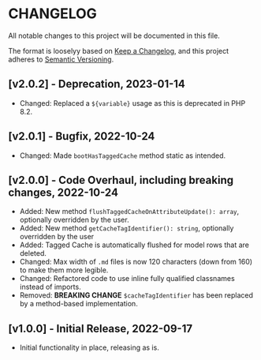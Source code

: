 # CHANGELOG

All notable changes to this project will be documented in this file.

The format is looselyy based on [Keep a Changelog](https://keepachangelog.com/en/1.0.0/), and this project adheres
to [Semantic Versioning](https://semver.org/spec/v2.0.0.html).

## [v2.0.2] - Deprecation, 2023-01-14

- Changed: Replaced a `${variable}` usage as this is deprecated in PHP 8.2.

## [v2.0.1] - Bugfix, 2022-10-24

- Changed: Made `bootHasTaggedCache` method static as intended.

## [v2.0.0] - Code Overhaul, including breaking changes, 2022-10-24

- Added: New method `flushTaggedCacheOnAttributeUpdate(): array`, optionally overridden by the user.
- Added: New method `getCacheTagIdentifier(): string`, optionally overridden by the user
- Added: Tagged Cache is automatically flushed for model rows that are deleted.
- Changed: Max width of `.md` files is now 120 characters (down from 160) to make them more legible.
- Changed: Refactored code to use inline fully qualified classnames instead of imports.
- Removed: **BREAKING CHANGE** `$cacheTagIdentifier` has been replaced by a method-based implementation.

## [v1.0.0] - Initial Release, 2022-09-17

- Initial functionality in place, releasing as is.